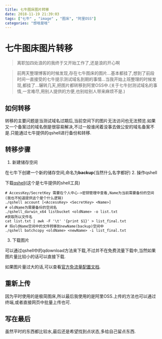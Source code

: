 ```yaml
---
title: 七牛图床图片转移
date: 2018-11-19 21:39:03
tags: ["七牛" , "image" , "图床", "阿里OSS"]
categories: "想啥是啥"
---
```


# 七牛图床图片转移

>离职加四处浪的的我终于又开始工作了,还是浪的开心啊

>前两天整理博客的时候发现,存在七牛图床的图片...基本都挂了,想到了前段时间一直接受的七牛提示测试域名到期的事情...当我开始上班整理的时候发现,都挂了...辗转几天,把图片都转移到阿里OSS中.(关于七牛封测试域名的事情,一言难尽,用别人提供的方便,也别给别人带来麻烦不是.)

## 如何转移
转移的主要问题是当测试域名过期后,当前空间下的图片无法访问也无法预览.如果又一个备案过的域名倒是很容易解决,不过一般谁闲着没事去做公安的域名备案不是.只能通过七牛提供的qshell进行备份和转移.

<!-- more -->

## 转移步骤
1. 新建储存空间

  在七牛下创建一个新的储存空间,命名为**backup**(当然什么名字都好)
2. 操作qshell

  下载[qshell](https://developer.qiniu.com/kodo/tools/1302/qshell)(这个是七牛提供的shell工具)

  ```
  # AccessKey/SecretKey 需要在个人中心->密钥管理中查看,Name为当前需要备份的空间(我也不知道提供这个是个什么逻辑)
  ./qshell account [<AccessKey> <SecretKey> <Name>]
  # oldName为需要备份的空间名
  ./qshell_darwin_x64 listbucket <oldName> -o list.txt
  #获取所以文件名
  cat list.txt | awk -F '\t' '{print $1}' > list_final.txt
  # 将oldName空间中的文件转移到newName(backup)空间中
  ./qshell batchcopy <oldName> <newName> -i list_final.txt
  ```

3. 下载图片

  可以通过qshell中的qdownload方法来下载,不过并不在免费流量下载中,当然如果图片量比较小的话可以直接下载.

  如果图片量过大的话,可以查看[官方免流量配置文档](https://github.com/qiniu/qshell/blob/master/docs/qdownload.md).

## 重新上传
  因为平时使用的是极简图床,所以最后我使用的是阿里OSS.上传的方法也可以通过终端,或者直接网页中批量上传也可.

## 写在最后
  虽然平时的东西都比较水,最后还是希望找到点状态,多给自己留点东西.
